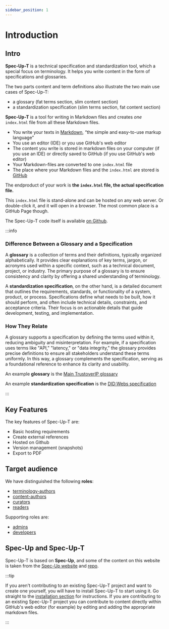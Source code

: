 ```yaml
---
sidebar_position: 1
---
```


# Introduction

## Intro

**Spec-Up-<span className="rotate">T</span>** is a technical specification and standardization tool, which a special focus on terminology. It helps you write content in the form of specifications and glossaries.

The two parts content and term definitions also illustrate the two main use cases of Spec-Up-T:

- a glossary (fat terms section, slim content section)
- a standardization specification (slim terms section, fat content section)

**Spec-Up-<span className="rotate">T</span>** is a tool for writing in Markdown files and creates *one* `index.html` file from all these Markdown files.

- You write your texts in [Markdown](https://www.markdownguide.org/getting-started/), “the simple and easy-to-use markup language”
- You use an editor (IDE) or you use GitHub's web editor
- The content you write is stored in markdown files on your computer (if you use an IDE) or directly saved to GitHub (if you use GitHub's web editor)
- Your Markdown-files are converted to one `index.html` file
- The place where your Markdown files and the `index.html` are stored is [GitHub](https://github.com)

The endproduct of your work is **the `index.html` file, the actual specification file.**

This `index.html` file is stand-alone and can be hosted on any web server. Or double-click it, and it will open in a browser. The most common place is a GitHub Page though.

The Spec-Up-T code itself is available [on Github](https://github.com/blockchainbird/spec-up-t).


:::info

### Difference Between a Glossary and a Specification

A **glossary** is a collection of terms and their definitions, typically organized alphabetically. It provides clear explanations of key terms, jargon, or acronyms used within a specific context, such as a technical document, project, or industry. The primary purpose of a glossary is to ensure consistency and clarity by offering a shared understanding of terminology.

A **standardization specification**, on the other hand, is a detailed document that outlines the requirements, standards, or functionality of a system, product, or process. Specifications define what needs to be built, how it should perform, and often include technical details, constraints, and acceptance criteria. Their focus is on actionable details that guide development, testing, and implementation.

### How They Relate

A glossary supports a specification by defining the terms used within it, reducing ambiguity and misinterpretation. For example, if a specification uses terms like "API," "latency," or "data integrity," the glossary provides precise definitions to ensure all stakeholders understand these terms uniformly. In this way, a glossary complements the specification, serving as a foundational reference to enhance its clarity and usability.

An example **glossary** is the [Main TrustoverIP glossary](https://github.com/trustoverip/ctwg-main-glossary)

An example **standardization specification** is the [DID:Webs specification](https://github.com/trustoverip/tswg-did-method-webs-specification)


:::


## Key Features

The key features of Spec-Up-T are:

- Basic hosting requirements
- Create external references
- Hosted on Github
- Version management (snapshots)
- Export to PDF

## Target audience

We have distinguished the following **roles**:

- [terminology-authors](./various-roles/terminology-authors-guide/introduction.md)
- [content-authors](./various-roles/content-authors-guide/introduction.md)
- [curators](./various-roles/curators-guide/introduction.md)
- [readers](./various-roles/readers-guide/introduction.md)

Supporting roles are:

- [admins](./various-roles/admins-guide/introduction.md)
- [developers](./various-roles/developers-guide/intro.md)

## Spec-Up and Spec-Up-<span className="rotate">T</span>

Spec-Up-<span className="rotate">T</span> is based on **Spec-Up**, and some of the content on this website is taken from the [Spec-Up website](https://identity.foundation/spec-up/) and [repo](https://github.com/decentralized-identity/spec-up).

:::tip

If you aren't contributing to an existing Spec-Up-T project and want to create one yourself, you will have to install Spec-Up-T to start using it. Go straight to the [installation section](general/installation.md) for instructions. If you are contributing to an existing Spec-Up-T project you can contribute to content directly within GitHub's web editor (for example) by editing and adding the appropriate markdown files.

:::
